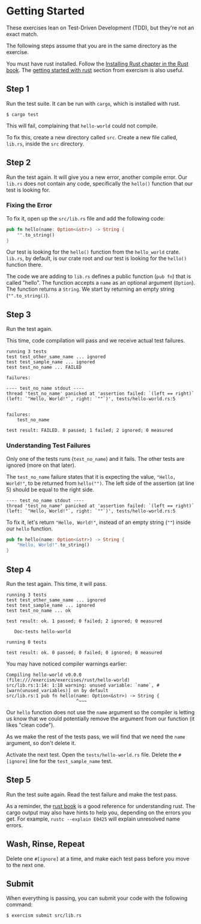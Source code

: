 # Getting Started

These exercises lean on Test-Driven Development (TDD), but they're not
an exact match.

The following steps assume that you are in the same directory as the exercise.

You must have rust installed.
Follow the [Installing Rust chapter in the Rust book](http://doc.rust-lang.org/stable/book/installing-rust.html).
The [getting started with rust](http://help.exercism.io/getting-started-with-rust.html)
section from exercism is also useful.

## Step 1

Run the test suite. It can be run with `cargo`, which is installed with rust.

```
$ cargo test
```

This will fail, complaining that `hello-world` could not compile.

To fix this, create a new directory called `src`.
Create a new file called, `lib.rs`, inside the `src` directory.

## Step 2

Run the test again. It will give you a new error, another compile error.
Our `lib.rs` does not contain any code, specifically the `hello()`
function that our test is looking for.

### Fixing the Error

To fix it, open up the `src/lib.rs` file and add the following code:

```rust
pub fn hello(name: Option<&str>) -> String {
    "".to_string()
}
```

Our test is looking for the `hello()` function from the `hello_world`
crate. `lib.rs`, by default, is our crate root and our test
is looking for the `hello()` function there.

The code we are adding to `lib.rs` defines a public function (`pub fn`) that is called "hello".
The function accepts a `name` as an optional argument (`Option`).
The function returns a `String`.
We start by returning an empty string (`"".to_string()`).

## Step 3

Run the test again.

This time, code compilation will pass and we receive actual test failures.

```
running 3 tests
test test_other_same_name ... ignored
test test_sample_name ... ignored
test test_no_name ... FAILED

failures:

---- test_no_name stdout ----
thread 'test_no_name' panicked at 'assertion failed: `(left == right)`
(left: `"Hello, World!"`, right: `""`)', tests/hello-world.rs:5


failures:
    test_no_name

test result: FAILED. 0 passed; 1 failed; 2 ignored; 0 measured
```

### Understanding Test Failures

Only one of the tests runs (`test_no_name`) and it fails. The other
tests are ignored (more on that later).

The `test_no_name` failure states that it is expecting the value,
`"Hello, World!"`, to be returned from `hello("")`.
The left side of the assertion (at line 5) should be equal to the right side.

```
---- test_no_name stdout ----
thread 'test_no_name' panicked at 'assertion failed: `(left == right)`
(left: `"Hello, World!"`, right: `""`)', tests/hello-world.rs:5
```

To fix it, let's return `"Hello, World!"`, instead of an empty string
(`""`) inside our `hello` function.

```rust
pub fn hello(name: Option<&str>) -> String {
    "Hello, World!".to_string()
}
```

## Step 4

Run the test again. This time, it will pass.

```
running 3 tests
test test_other_same_name ... ignored
test test_sample_name ... ignored
test test_no_name ... ok

test result: ok. 1 passed; 0 failed; 2 ignored; 0 measured

   Doc-tests hello-world

running 0 tests

test result: ok. 0 passed; 0 failed; 0 ignored; 0 measured
```

You may have noticed compiler warnings earlier:

```
Compiling hello-world v0.0.0
(file:////exercism/exercises/rust/hello-world)
src/lib.rs:1:14: 1:18 warning: unused variable: `name`, #[warn(unused_variables)] on by default
src/lib.rs:1 pub fn hello(name: Option<&str>) -> String {
                          ^~~~
```

Our `hello` function does not use the `name` argument so the
compiler is letting us know that we could potentially remove the
argument from our function (it likes "clean code").

As we make the rest of the tests pass, we will find that we need the `name`
argument, so don't delete it.

Activate the next test. Open the `tests/hello-world.rs` file.
Delete the `#[ignore]` line for the `test_sample_name` test.

## Step 5

Run the test suite again. Read the test failure and make the test pass.

As a reminder, the [rust book](http://doc.rust-lang.org/stable/book/README.html)
is a good reference for understanding rust.
The cargo output may also have hints to help you, depending on the errors you get.
For example, `rustc --explain E0425` will explain unresolved name errors.

## Wash, Rinse, Repeat

Delete one `#[ignore]`  at a time, and make each test pass before you move to
the next one.

## Submit

When everything is passing, you can submit your code with the following
command:

```
$ exercism submit src/lib.rs
```
